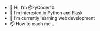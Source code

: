 - 👋 Hi, I’m @PyCoder10
- 👀 I’m interested in Python and Flask
- 🌱 I’m currently learning web development
- 📫 How to reach me ...

<!---
PyCoder10/PyCoder10 is a ✨ special ✨ repository because its `README.md` (this file) appears on your GitHub profile.
You can click the Preview link to take a look at your changes.
--->
